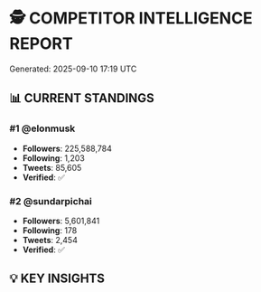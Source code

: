 # 🕵️ COMPETITOR INTELLIGENCE REPORT
Generated: 2025-09-10 17:19 UTC

## 📊 CURRENT STANDINGS

### #1 @elonmusk
- **Followers**: 225,588,784
- **Following**: 1,203
- **Tweets**: 85,605
- **Verified**: ✅

### #2 @sundarpichai
- **Followers**: 5,601,841
- **Following**: 178
- **Tweets**: 2,454
- **Verified**: ✅

## 💡 KEY INSIGHTS

